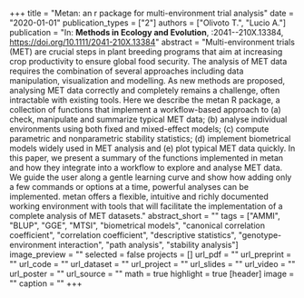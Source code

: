 +++
title = "Metan: an r package for multi-environment trial analysis"
date = "2020-01-01"
publication_types = ["2"]
authors = ["Olivoto T.", "Lucio A."]
publication = "In: **Methods in Ecology and Evolution**, :2041--210X.13384, https://doi.org/10.1111/2041-210X.13384"
abstract = "Multi-environment trials (MET) are crucial steps in plant breeding programs that aim at increasing crop productivity to ensure global food security. The analysis of MET data requires the combination of several approaches including data manipulation, visualization and modelling. As new methods are proposed, analysing MET data correctly and completely remains a challenge, often intractable with existing tools. Here we describe the metan R package, a collection of functions that implement a workflow-based approach to (a) check, manipulate and summarize typical MET data; (b) analyse individual environments using both fixed and mixed-effect models; (c) compute parametric and nonparametric stability statistics; (d) implement biometrical models widely used in MET analysis and (e) plot typical MET data quickly. In this paper, we present a summary of the functions implemented in metan and how they integrate into a workflow to explore and analyse MET data. We guide the user along a gentle learning curve and show how adding only a few commands or options at a time, powerful analyses can be implemented. metan offers a flexible, intuitive and richly documented working environment with tools that will facilitate the implementation of a complete analysis of MET datasets."
abstract_short = ""
tags = ["AMMI", "BLUP", "GGE", "MTSI", "biometrical models", "canonical correlation coefficient", "correlation coefficient", "descriptive statistics", "genotype-environment interaction", "path analysis", "stability analysis"]
image_preview = ""
selected = false
projects = []
url_pdf = ""
url_preprint = ""
url_code = ""
url_dataset = ""
url_project = ""
url_slides = ""
url_video = ""
url_poster = ""
url_source = ""
math = true
highlight = true
[header]
image = ""
caption = ""
+++
